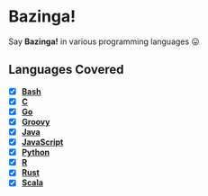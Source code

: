 # Bazinga!
Say **Bazinga!** in various programming languages 😛

## Languages Covered

- [x] **[Bash](Bash/bazinga.bash)**
- [x] **[C](C/bazinga.c)**
- [x] **[Go](Go/bazinga.go)**
- [x] **[Groovy](Groovy/bazinga.groovy)**
- [x] **[Java](Java/bazinga.java)**
- [x] **[JavaScript](JavaScript/bazinga.js)**
- [x] **[Python](Python/bazinga.py)**
- [x] **[R](R/bazinga.r)**
- [x] **[Rust](Rust/bazinga.rs)**
- [x] **[Scala](Scala/bazinga.scala)**
